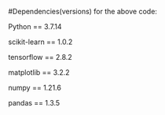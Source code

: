 #Dependencies(versions) for the above code:

Python == 3.7.14 

scikit-learn == 1.0.2

tensorflow == 2.8.2

matplotlib == 3.2.2

numpy == 1.21.6

pandas == 1.3.5
